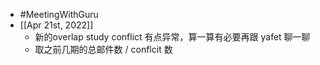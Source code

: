 - #MeetingWithGuru
- [[Apr 21st, 2022]]
	- 新的overlap study conflict 有点异常，算一算有必要再跟 yafet 聊一聊
	- 取之前几期的总邮件数 / conflcit 数